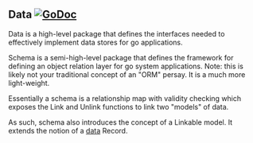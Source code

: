 Data [![GoDoc](https://godoc.org/github.com/elos/data?status.svg)](https://godoc.org/github.com/elos/data)
----

Data is a high-level package that defines the interfaces needed to effectively implement data stores for go applications.

Schema is a semi-high-level package that defines the framework for defining an object relation layer for go system applications. Note: this is likely not your traditional concept of an "ORM" persay. It is a much more light-weight.

Essentially a schema is a relationship map with validity checking which exposes the Link and Unlink functions to link two "models" of data.

As such, schema also introduces the concept of a Linkable model. It extends the notion of a [data](https://github.com/elos/data) Record.
